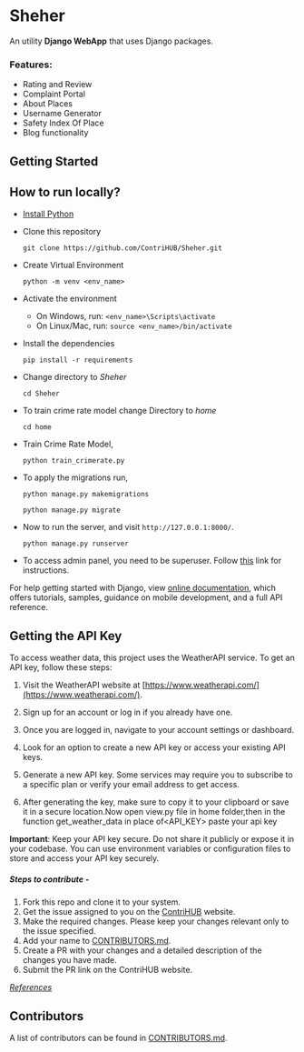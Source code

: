 # Sheher

An utility **Django WebApp** that uses Django packages.

### Features: 

+ Rating and Review
+ Complaint Portal
+ About Places
+ Username Generator
+ Safety Index Of Place
+ Blog functionality


## Getting Started

## How to run locally?
* [Install Python](https://www.wikihow.com/Install-Python)
* Clone this repository
    ```
    git clone https://github.com/ContriHUB/Sheher.git
    ```
* Create Virtual Environment
    ```
    python -m venv <env_name>
    ```
* Activate the environment
    * On Windows, run: `<env_name>\Scripts\activate`
    * On Linux/Mac, run: `source <env_name>/bin/activate`    
* Install the dependencies
    ```
    pip install -r requirements
    ```
* Change directory to *Sheher*
    ```
    cd Sheher
    ```
* To train crime rate model change Directory to *home*
    ```
    cd home
    ```
* Train Crime Rate Model,
    ```
    python train_crimerate.py
    ```
* To apply the migrations run,
    ```
    python manage.py makemigrations
    ```
    
    ```
    python manage.py migrate
    ```
* Now to run the server, and visit `http://127.0.0.1:8000/`.
    ```
    python manage.py runserver
    ```
* To access admin panel, you need to be superuser. Follow [this](https://www.geeksforgeeks.org/how-to-create-superuser-in-django/) link for instructions.

For help getting started with Django, view [online documentation](https://docs.djangoproject.com/en/4.1/), which offers tutorials,
samples, guidance on mobile development, and a full API reference.

## Getting the API Key

To access weather data, this project uses the WeatherAPI service. To get an API key, follow these steps:

1. Visit the WeatherAPI website at [https://www.weatherapi.com/](https://www.weatherapi.com/).

2. Sign up for an account or log in if you already have one.

3. Once you are logged in, navigate to your account settings or dashboard.

4. Look for an option to create a new API key or access your existing API keys.

5. Generate a new API key. Some services may require you to subscribe to a specific plan or verify your email address to get access.

6. After generating the key, make sure to copy it to your clipboard or save it in a secure location.Now open view.py file in home folder,then in the function get_weather_data in place of<API_KEY> paste your api key

**Important**: Keep your API key secure. Do not share it publicly or expose it in your codebase. You can use environment variables or configuration files to store and access your API key securely.


##### Steps to contribute - 
1. Fork this repo and clone it to your system.
2. Get the issue assigned to you on the [ContriHUB](https://sac.mnnit.ac.in/contrihub/) website. 
3. Make the required changes. Please keep your changes relevant only to the issue specified.
4. Add your name to [CONTRIBUTORS.md](CONTRIBUTORS.md).
5. Create a PR with your changes and a detailed description of the changes you have made. 
6. Submit the PR link on the ContriHUB website.

[_References_](https://github.com/ContriHUB/ContriHUB-23#reference-links)

## Contributors

A list of contributors can be found in [CONTRIBUTORS.md](CONTRIBUTORS.md).
